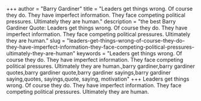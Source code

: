 +++
author = "Barry Gardiner"
title = "Leaders get things wrong. Of course they do. They have imperfect information. They face competing political pressures. Ultimately they are human."
description = "the best Barry Gardiner Quote: Leaders get things wrong. Of course they do. They have imperfect information. They face competing political pressures. Ultimately they are human."
slug = "leaders-get-things-wrong-of-course-they-do-they-have-imperfect-information-they-face-competing-political-pressures-ultimately-they-are-human"
keywords = "Leaders get things wrong. Of course they do. They have imperfect information. They face competing political pressures. Ultimately they are human.,barry gardiner,barry gardiner quotes,barry gardiner quote,barry gardiner sayings,barry gardiner saying,quotes, sayings,quote, saying, motivation"
+++
Leaders get things wrong. Of course they do. They have imperfect information. They face competing political pressures. Ultimately they are human.
